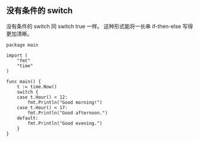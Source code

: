 ## 没有条件的 switch

没有条件的 switch 同 switch true 一样。
这种形式能将一长串 if-then-else 写得更加清晰。

```golang
package main

import (
	"fmt"
	"time"
)

func main() {
	t := time.Now()
	switch {
	case t.Hour() < 12:
		fmt.Println("Good morning!")
	case t.Hour() < 17:
		fmt.Println("Good afternoon.")
	default:
		fmt.Println("Good evening.")
	}
}
```
